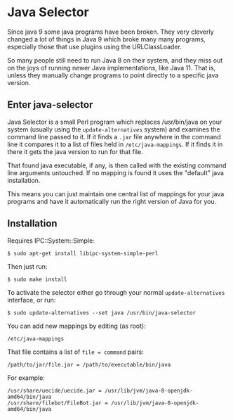 Java Selector
=============

Since java 9 some java programs have been broken. They very cleverly
changed a lot of things in Java 9 which broke many many programs, especially
those that use plugins using the URLClassLoader. 

So many people still need to run Java 8 on their system, and they miss out on
the joys of running newer Java implementations, like Java 11.  That is, unless they
manually change programs to point directly to a specific java version.

Enter java-selector
-------------------

Java Selector is a small Perl program which replaces /usr/bin/java on your system
(usually using the `update-alternatives` system) and examines the command line passed
to it. If it finds a `.jar` file anywhere in the command line it compares it to a
list of files held in `/etc/java-mappings`.  If it finds it in there it gets the
java version to run for that file.

That found java executable, if any, is then called with the existing command line
arguments untouched.  If no mapping is found it uses the "default" java installation.

This means you can just maintain one central list of mappings for your java programs
and have it automatically run the right version of Java for you.

Installation
------------

Requires IPC::System::Simple:

    $ sudo apt-get install libipc-system-simple-perl

Then just run:

    $ sudo make install

To activate the selector either go through your normal `update-alternatives` interface,
or run:


    $ sudo update-alternatives --set java /usr/bin/java-selector

You can add new mappings by editing (as root):
   
    /etc/java-mappings

That file contains a list of `file = command` pairs:

    /path/to/jar/file.jar = /path/to/executable/bin/java

For example:

    /usr/share/uecide/uecide.jar = /usr/lib/jvm/java-8-openjdk-amd64/bin/java
    /usr/share/filebot/FileBot.jar = /usr/lib/jvm/java-8-openjdk-amd64/bin/java

